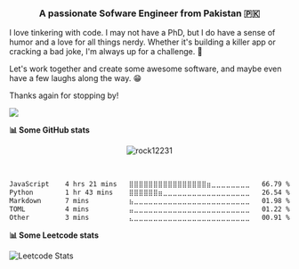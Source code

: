 <h3 align="center">A passionate Sofware Engineer from Pakistan 🇵🇰</h3>

I love tinkering with code. I may not have a PhD, but I do have a sense of humor and a love for all things nerdy. Whether it's building a killer app or cracking a bad joke, I'm always up for a challenge. 🚀

 Let's work together and create some awesome software, and maybe even have a few laughs along the way. 😁

Thanks again for stopping by!

![]([https://bit.ly/3hCYy84])


<summary> <b>📊 Some GitHub stats </b></summary>
<p align='center'>
  <img align="center" src="https://github-readme-streak-stats.herokuapp.com/?user=Maham-Anwaar&show_icons=true&title_color=fff&icon_color=79ff97&text_color=efefef&bg_color=24292e" alt="rock12231" />
</p>
  <br>
 
<!--START_SECTION:waka-->

```txt
JavaScript    4 hrs 21 mins   ⣿⣿⣿⣿⣿⣿⣿⣿⣿⣿⣿⣿⣿⣿⣿⣿⣶⣀⣀⣀⣀⣀⣀⣀⣀   66.79 %
Python        1 hr 43 mins    ⣿⣿⣿⣿⣿⣿⣶⣀⣀⣀⣀⣀⣀⣀⣀⣀⣀⣀⣀⣀⣀⣀⣀⣀⣀   26.54 %
Markdown      7 mins          ⣦⣀⣀⣀⣀⣀⣀⣀⣀⣀⣀⣀⣀⣀⣀⣀⣀⣀⣀⣀⣀⣀⣀⣀⣀   01.98 %
TOML          4 mins          ⣤⣀⣀⣀⣀⣀⣀⣀⣀⣀⣀⣀⣀⣀⣀⣀⣀⣀⣀⣀⣀⣀⣀⣀⣀   01.22 %
Other         3 mins          ⣄⣀⣀⣀⣀⣀⣀⣀⣀⣀⣀⣀⣀⣀⣀⣀⣀⣀⣀⣀⣀⣀⣀⣀⣀   00.91 %
```

<!--END_SECTION:waka-->


<summary> <b>📊 Some Leetcode stats </b></summary>


 ![Leetcode Stats](https://leetcard.jacoblin.cool/Maham-Anwaar/?ext=activity?theme=nord)



